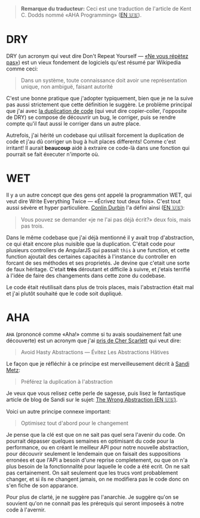 > **Remarque du traducteur:** Ceci est une traduction de l'article de Kent C. Dodds nommé «AHA Programming» ([EN 🇺🇸](https://kentcdodds.com/blog/aha-programming)).

# DRY

DRY (un acronym qui veut dire Don't Repeat Yourself — [«Ne vous répètez pas»](https://fr.wikipedia.org/wiki/Ne_vous_r%C3%A9p%C3%A9tez_pas)) est un vieux fondement de logiciels qu'est résumé par Wikipedia comme ceci:

> Dans un système, toute connaissance doit avoir une représentation unique, non ambiguë, faisant autorité

C'est une bonne pratique que j'adopter typiquement, bien que je ne la suive pas aussi strictement que cette définition le suggère. Le problème principal que j'ai avec [la duplication de code](https://fr.wikipedia.org/wiki/Duplication_de_code) (qui veut dire copier-coller, l'opposite de DRY) se compose de découvrir un bug, le corriger, puis se rendre compte qu'il faut aussi le corriger dans un autre place.

Autrefois, j'ai hérité un codebase qui utilisait forcement la duplication de code et j'au dû corriger un bug à huit places differents! Comme c'est irritant! Il aurait **beaucoup** aidé à extraire ce code-là dans une fonction qui pourrait se fait éxecuter n'importe où.

# WET

Il y a un autre concept que des gens ont appelé la programmation WET, qui veut dire Write Everything Twice — «Écrivez tout deux fois». C'est tout aussi sévère et hyper particulière. [Conlin Durbin](https://twitter.com/CallMeWuz) l'a défini ainsi ([EN 🇺🇸](https://dev.to/wuz/stop-trying-to-be-so-dry-instead-write-everything-twice-wet-5g33)):

> Vous pouvez se demander «je ne l'ai pas déjà écrit?» deux fois, mais pas trois.

Dans le même codebase que j'ai déjà mentionné il y avait trop d'abstraction, ce qui était encore plus nuisible que la duplication. C'était code pour plusieurs controllers de AngularJS qui passait `this` à une function, et cette function ajoutait des certaines capacités à l'instance du controller en forcant de ses méthodes et ses proprietés. Je devine que c'etait une sorte de faux héritage. C'etait **très** déroutant et difficile à suivre, et j'etais terrifié à l'idée de faire des changements dans cette zone du codebase.

Le code était réutilisait dans plus de trois places, mais l'abstraction était mal et j'ai plutôt souhaité que le code soit dupliqué.

# AHA

`AHA` (prononcé comme «Aha!» comme si tu avais soudainement fait une découverte) est un acronym que j'ai [pris de Cher Scarlett](https://twitter.com/cherthedev/status/1112819136147742720) qui veut dire:

> Avoid Hasty Abstractions — Évitez Les Abstractions Hâtives

Le façon que je réfléchir à ce principe est merveilleusement décrit à [Sandi Metz](https://twitter.com/sandimetz):

> Préférez la duplication à l'abstraction

Je veux que vous relisez cette perle de sagesse, puis lisez le fantastique article de blog de Sandi sur le sujet: [The Wrong Abstraction (EN 🇺🇸)](https://www.sandimetz.com/blog/2016/1/20/the-wrong-abstraction).

Voici un autre principe connexe important:

> Optimisez tout d'abord pour le changement 

Je pense que la clé est que on ne sait pas quel sera l'avenir du code. On pourrait dépasser quelques semaines en optimisant du code pour la performance, ou en créant le meilleur API pour notre nouvelle abstraction, pour découvrir seulement le lendemain que on faisait des suppositions erronées et que l'API a besoin d'une reprise completement, ou que on n'a plus besoin de la fonctionnalité pour laquelle le code a été ecrit. On ne sait pas certainement. On sait seulement que les trucs vont probablement changer, et si ils ne changent jamais, on ne modifiera pas le code donc on s'en fiche de son apparance.

Pour plus de clarté, je ne suggère pas l'anarchie. Je suggère qu'on se souvient qu'on ne connait pas les prérequis qui seront imposeés à notre code à l'avernir.

